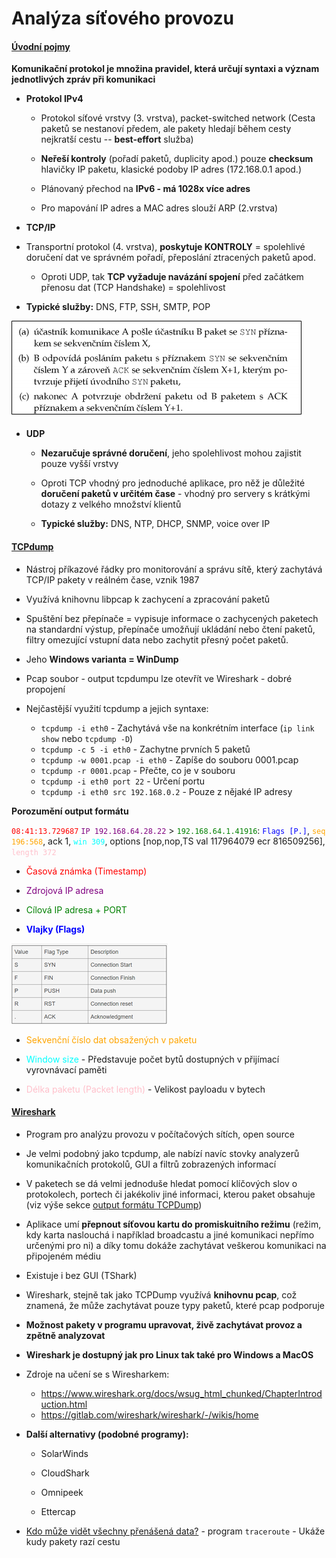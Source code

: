 # Analýza síťového provozu

#### <u>**Úvodní pojmy**</u>

**Komunikační protokol je množina pravidel, která určují syntaxi a význam jednotlivých zpráv při komunikaci**

-   **Protokol IPv4**
    -   Protokol síťové vrstvy (3. vrstva), packet-switched network (Cesta paketů se nestanoví předem, ale pakety hledají během cesty nejkratší cestu -- **best-effort** služba)
    
    -   **Neřeší kontroly** (pořadí paketů, duplicity apod.) pouze **checksum** hlavičky IP paketu, klasické podoby IP adres (172.168.0.1 apod.)
    
    -   Plánovaný přechod na **IPv6 - má 1028x více adres**
    
    -   Pro mapování IP adres a MAC adres slouží ARP (2.vrstva)
    
-   **TCP/IP**
-   Transportní protokol (4. vrstva), **poskytuje KONTROLY** = spolehlivé doručení dat ve správném pořadí, přeposlání ztracených paketů apod.
    -   Oproti UDP, tak **TCP vyžaduje navázání spojení** před začátkem přenosu dat (TCP Handshake) = spolehlivost
-   **Typické služby:** DNS, FTP, SSH, SMTP, POP

![synack](./Images/7-synack.png)

-   **UDP**

    - **Nezaručuje správné doručení**, jeho spolehlivost mohou zajistit pouze vyšší vrstvy

    - Oproti TCP vhodný pro jednoduché aplikace, pro něž je důležité **doručení paketů v určitém čase** - vhodný pro servery s krátkými dotazy z velkého množství klientů

    - **Typické služby:** DNS, NTP, DHCP, SNMP, voice over IP
    
      

#### <u>**TCPdump**</u>

-   Nástroj příkazové řádky pro monitorování a správu sítě, který zachytává TCP/IP pakety v reálném čase, vznik 1987

-   Využívá knihovnu libpcap k zachycení a zpracování paketů

-   Spuštění bez přepínače = vypisuje informace o zachycených paketech na standardní výstup, přepínače umožňují ukládání nebo čtení paketů, filtry omezující vstupní data nebo zachytit přesný počet paketů.

-   Jeho **Windows varianta = WinDump**

-   Pcap soubor - output tcpdumpu lze otevřít ve Wireshark - dobré propojení

-   Nejčastější využití tcpdump a jejich syntaxe:
    -   `tcpdump -i eth0` - Zachytává vše na konkrétním interface (`ip link show` nebo `tcpdump -D`)
    -   `tcpdump -c 5 -i eth0` - Zachytne prvních 5 paketů
    -   `tcpdump -w 0001.pcap -i eth0` - Zapíše do souboru 0001.pcap
    -   `tcpdump -r 0001.pcap` - Přečte, co je v souboru
    -   `tcpdump -i eth0 port 22` - Určení portu
    -   `tcpdump -i eth0 src 192.168.0.2` - Pouze z nějaké IP adresy


**Porozumění output formátu**

<span style='color:red'>`08:41:13.729687`</span> <span style='color:purple'>`IP 192.168.64.28.22`</span> > <span style='color:green'>`192.168.64.1.41916`</span>: <span style='color:blue'>`Flags [P.]`</span>, <span style='color:orange'>`seq 196:568`</span>, ack 1, <span style='color:cyan'>`win 309`</span>, options [nop,nop,TS val 117964079 ecr 816509256], <span style='color:pink'>`length 372`</span>

- <span style='color:red'>Časová známka (Timestamp)</span>  
- <span style='color:purple'>Zdrojová IP adresa</span>
- <span style='color:green'>Cílová IP adresa + PORT</span>

-   <span style='color:blue'>**Vlajky (Flags)**</span>

![flags](./Images/7-flags.png)

- <span style='color:orange'>Sekvenční číslo dat obsažených v paketu</span>

-   <span style='color:cyan'>Window size</span> - Představuje počet bytů dostupných v přijímací vyrovnávací paměti
-   <span style='color:pink'>Délka paketu (Packet length) </span> - Velikost payloadu v bytech



#### <u>**Wireshark**</u>

-   Program pro analýzu provozu v počítačových sítích, open source
-   Je velmi podobný jako tcpdump, ale nabízí navíc stovky analyzerů komunikačních protokolů, GUI a filtrů zobrazených informací
-   V paketech se dá velmi jednoduše hledat pomocí klíčových slov o protokolech, portech či jakékoliv jiné informaci, kterou paket obsahuje (viz výše sekce <u>output formátu TCPDump</u>)
-   Aplikace umí **přepnout síťovou kartu do promiskuitního režimu** (režim, kdy karta naslouchá i například broadcastu a jiné komunikaci nepřímo určenými pro ni) a díky tomu dokáže zachytávat veškerou komunikaci na připojeném médiu
-   Existuje i bez GUI (TShark)
-   Wireshark, stejně tak jako TCPDump využívá **knihovnu pcap**, což znamená, že může zachytávat pouze typy paketů, které pcap podporuje
-   **Možnost pakety v programu upravovat, živě zachytávat provoz a zpětně analyzovat**
-   **Wireshark je dostupný jak pro Linux tak také pro Windows a MacOS**
-   Zdroje na učení se s Wiresharkem: 
    -   <https://www.wireshark.org/docs/wsug_html_chunked/ChapterIntroduction.html>
    -   <https://gitlab.com/wireshark/wireshark/-/wikis/home>

-   **Další alternativy (podobné programy):**
    -   SolarWinds

    -   CloudShark

    -   Omnipeek

    -   Ettercap
-   <u>Kdo může vidět všechny přenášená data?</u> - program `traceroute` - Ukáže kudy pakety razí cestu
